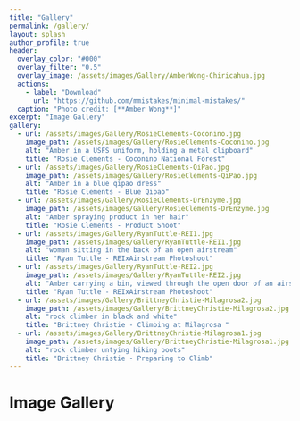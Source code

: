 ```yaml
---
title: "Gallery"
permalink: /gallery/
layout: splash
author_profile: true
header:
  overlay_color: "#000"
  overlay_filter: "0.5"
  overlay_image: /assets/images/Gallery/AmberWong-Chiricahua.jpg
  actions:
    - label: "Download"
      url: "https://github.com/mmistakes/minimal-mistakes/"
  caption: "Photo credit: [**Amber Wong**]"
excerpt: "Image Gallery"
gallery:
  - url: /assets/images/Gallery/RosieClements-Coconino.jpg
    image_path: /assets/images/Gallery/RosieClements-Coconino.jpg
    alt: "Amber in a USFS uniform, holding a metal clipboard"
    title: "Rosie Clements - Coconino National Forest"
  - url: /assets/images/Gallery/RosieClements-QiPao.jpg
    image_path: /assets/images/Gallery/RosieClements-QiPao.jpg
    alt: "Amber in a blue qipao dress"
    title: "Rosie Clements - Blue Qipao"
  - url: /assets/images/Gallery/RosieClements-DrEnzyme.jpg
    image_path: /assets/images/Gallery/RosieClements-DrEnzyme.jpg
    alt: "Amber spraying product in her hair"
    title: "Rosie Clements - Product Shoot"  
  - url: /assets/images/Gallery/RyanTuttle-REI1.jpg
    image_path: /assets/images/Gallery/RyanTuttle-REI1.jpg
    alt: "woman sitting in the back of an open airstream"
    title: "Ryan Tuttle - REIxAirstream Photoshoot"
  - url: /assets/images/Gallery/RyanTuttle-REI2.jpg
    image_path: /assets/images/Gallery/RyanTuttle-REI2.jpg
    alt: "Amber carrying a bin, viewed through the open door of an airstream trailer"
    title: "Ryan Tuttle - REIxAirstream Photoshoot"
  - url: /assets/images/Gallery/BrittneyChristie-Milagrosa2.jpg
    image_path: /assets/images/Gallery/BrittneyChristie-Milagrosa2.jpg
    alt: "rock climber in black and white"
    title: "Brittney Christie - Climbing at Milagrosa "
  - url: /assets/images/Gallery/BrittneyChristie-Milagrosa1.jpg
    image_path: /assets/images/Gallery/BrittneyChristie-Milagrosa1.jpg
    alt: "rock climber untying hiking boots"
    title: "Brittney Christie - Preparing to Climb"
---
```



# Image Gallery
